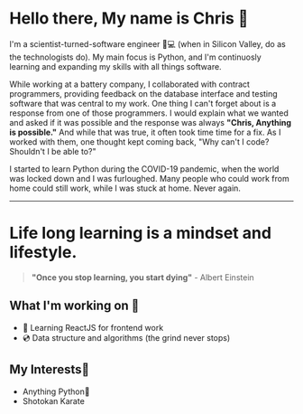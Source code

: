 # Hello there, My name is Chris 👋

I'm a scientist-turned-software engineer 🧪💻 (when in Silicon Valley, do as the technologists do). My main focus is Python, and I'm continuosly learning and expanding my skills with all things software.

While working at a battery company, I collaborated with contract programmers, providing feedback on the database interface and testing software that was central to my work. One thing I can't forget about is a response from one of those programmers. I would explain what we wanted and asked if it was possible and the response was always **"Chris, Anything is possible."** And while that was true, it often took time time for a fix. As I worked with them, one thought kept coming back, "Why can't I code? Shouldn't I be able to?"

I started to learn Python during the COVID-19 pandemic, when the world was locked down and I was furloughed. Many people who could work from home could still work, while I was stuck at home. Never again.

---

# Life long learning is a mindset and lifestyle. 
> **"Once you stop learning, you start dying"** - Albert Einstein

## What I'm working on 🔨
- 🌱 Learning ReactJS for frontend work
- 💿 Data structure and algorithms (the grind never stops)

## My Interests🧠
- Anything Python🐍
- Shotokan Karate

<!--
**cmsato09/cmsato09** is a ✨ _special_ ✨ repository because its `README.md` (this file) appears on your GitHub profile.

Here are some ideas to get you started:

- 🔭 I’m currently working on ...
- 🌱 I’m currently learning ...
- 👯 I’m looking to collaborate on ...
- 🤔 I’m looking for help with ...
- 💬 Ask me about ...
- 📫 How to reach me: ...
- 😄 Pronouns: ...
- ⚡ Fun fact: ...
-->
